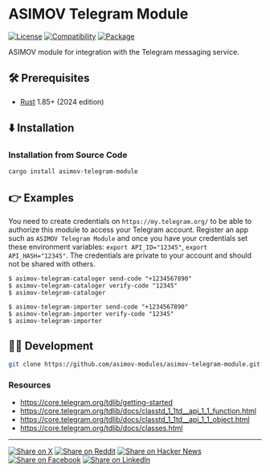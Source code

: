 # ASIMOV Telegram Module

[![License](https://img.shields.io/badge/license-Public%20Domain-blue.svg)](https://unlicense.org)
[![Compatibility](https://img.shields.io/badge/rust-1.85%2B-blue)](https://blog.rust-lang.org/2025/02/20/Rust-1.85.0/)
[![Package](https://img.shields.io/crates/v/asimov-telegram-module)](https://crates.io/crates/asimov-telegram-module)

ASIMOV module for integration with the Telegram messaging service.

## 🛠️ Prerequisites

- [Rust](https://rust-lang.org) 1.85+ (2024 edition)

## ⬇️ Installation

### Installation from Source Code

```bash
cargo install asimov-telegram-module
```

## 👉 Examples

You need to create credentials on `https://my.telegram.org/` to be able to authorize this module to access your Telegram account. Register an app such as `ASIMOV Telegram Module` and once you have your credentials set these environment variables: `export API_ID="12345"`, `export API_HASH="12345"`. The credentials are private to your account and should not be shared with others.

```console
$ asimov-telegram-cataloger send-code "+1234567890"
$ asimov-telegram-cataloger verify-code "12345"
$ asimov-telegram-cataloger
```

```console
$ asimov-telegram-importer send-code "+1234567890"
$ asimov-telegram-importer verify-code "12345"
$ asimov-telegram-importer
```

## 👨‍💻 Development

```bash
git clone https://github.com/asimov-modules/asimov-telegram-module.git
```

### Resources

- https://core.telegram.org/tdlib/getting-started
- https://core.telegram.org/tdlib/docs/classtd_1_1td__api_1_1_function.html
- https://core.telegram.org/tdlib/docs/classtd_1_1td__api_1_1_object.html
- https://core.telegram.org/tdlib/docs/classes.html

---

[![Share on X](https://img.shields.io/badge/share%20on-x-03A9F4?logo=x)](https://x.com/intent/post?url=https://github.com/asimov-modules/asimov-telegram-module&text=asimov-telegram-module)
[![Share on Reddit](https://img.shields.io/badge/share%20on-reddit-red?logo=reddit)](https://reddit.com/submit?url=https://github.com/asimov-modules/asimov-telegram-module&title=asimov-telegram-module)
[![Share on Hacker News](https://img.shields.io/badge/share%20on-hn-orange?logo=ycombinator)](https://news.ycombinator.com/submitlink?u=https://github.com/asimov-modules/asimov-telegram-module&t=asimov-telegram-module)
[![Share on Facebook](https://img.shields.io/badge/share%20on-fb-1976D2?logo=facebook)](https://www.facebook.com/sharer/sharer.php?u=https://github.com/asimov-modules/asimov-telegram-module)
[![Share on LinkedIn](https://img.shields.io/badge/share%20on-linkedin-3949AB?logo=linkedin)](https://www.linkedin.com/sharing/share-offsite/?url=https://github.com/asimov-modules/asimov-telegram-module)
